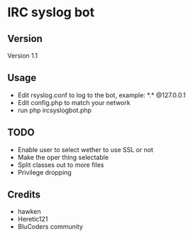 IRC syslog bot
==============

Version
-------
Version 1.1

Usage
-----


* Edit rsyslog.conf to log to the bot, example: \*.\* @127.0.0.1
* Edit config.php to match your network
* run php ircsyslogbot.php


TODO
----
* Enable user to select wether to use SSL or not
* Make the oper thing selectable
* Split classes out to more files
* Privilege dropping


Credits
-------
* hawken
* Heretic121
* BluCoders community
